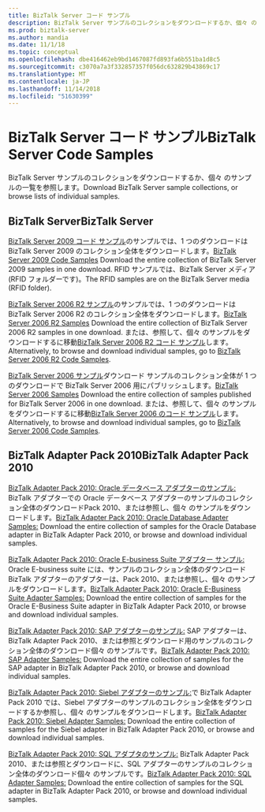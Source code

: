 ```yaml
---
title: BizTalk Server コード サンプル
description: BizTalk Server サンプルのコレクションをダウンロードするか、個々 のサンプルの一覧を参照します。
ms.prod: biztalk-server
ms.author: mandia
ms.date: 11/1/18
ms.topic: conceptual
ms.openlocfilehash: dbe416462eb9bd1467087fd893fa6b551ba1d8c5
ms.sourcegitcommit: c3070a7a3f332857357f056dc632829b43869c17
ms.translationtype: MT
ms.contentlocale: ja-JP
ms.lasthandoff: 11/14/2018
ms.locfileid: "51630399"
---
```

# <a name="biztalk-server-code-samples"></a><span data-ttu-id="f70bf-103">BizTalk Server コード サンプル</span><span class="sxs-lookup"><span data-stu-id="f70bf-103">BizTalk Server Code Samples</span></span>

<span data-ttu-id="f70bf-104">BizTalk Server サンプルのコレクションをダウンロードするか、個々 のサンプルの一覧を参照します。</span><span class="sxs-lookup"><span data-stu-id="f70bf-104">Download BizTalk Server sample collections, or browse lists of individual samples.</span></span>

## <a name="biztalk-server"></a><span data-ttu-id="f70bf-105">BizTalk Server</span><span class="sxs-lookup"><span data-stu-id="f70bf-105">BizTalk Server</span></span>

<span data-ttu-id="f70bf-106">[BizTalk Server 2009 コード サンプル](http://go.microsoft.com/fwlink/?LinkId=146129 "BizTalk Server 2009 サンプル")のサンプルでは、1 つのダウンロードは BizTalk Server 2009 のコレクション全体をダウンロードします。</span><span class="sxs-lookup"><span data-stu-id="f70bf-106">[BizTalk Server 2009 Code Samples](http://go.microsoft.com/fwlink/?LinkId=146129 "BizTalk Server 2009 Samples") Download the entire collection of BizTalk Server 2009 samples in one download.</span></span> <span data-ttu-id="f70bf-107">RFID サンプルでは、BizTalk Server メディア (RFID フォルダーです)。</span><span class="sxs-lookup"><span data-stu-id="f70bf-107">The RFID samples are on the BizTalk Server media (RFID folder).</span></span>

<span data-ttu-id="f70bf-108">[BizTalk Server 2006 R2 サンプル](http://go.microsoft.com/fwlink/?LinkId=99676 "BizTalk Server 2006 R2 サンプル")のサンプルでは、1 つのダウンロードは BizTalk Server 2006 R2 のコレクション全体をダウンロードします。</span><span class="sxs-lookup"><span data-stu-id="f70bf-108">[BizTalk Server 2006 R2 Samples](http://go.microsoft.com/fwlink/?LinkId=99676 "BizTalk Server 2006 R2 Samples") Download the entire collection of BizTalk Server 2006 R2 samples in one download.</span></span> <span data-ttu-id="f70bf-109">または、参照して、個々 のサンプルをダウンロードするに移動[BizTalk Server 2006 R2 コード サンプル](http://go.microsoft.com/fwlink/?LinkId=109862)します。</span><span class="sxs-lookup"><span data-stu-id="f70bf-109">Alternatively, to browse and download individual samples, go to [BizTalk Server 2006 R2 Code Samples](http://go.microsoft.com/fwlink/?LinkId=109862).</span></span>

<span data-ttu-id="f70bf-110">[BizTalk Server 2006 サンプル](http://go.microsoft.com/fwlink/?LinkId=109522 "BizTalk Server 2006 サンプル")ダウンロード サンプルのコレクション全体が 1 つのダウンロードで BizTalk Server 2006 用にパブリッシュします。</span><span class="sxs-lookup"><span data-stu-id="f70bf-110">[BizTalk Server 2006 Samples](http://go.microsoft.com/fwlink/?LinkId=109522 "BizTalk Server 2006 Samples") Download the entire collection of samples published for BizTalk Server 2006 in one download.</span></span> <span data-ttu-id="f70bf-111">または、参照して、個々 のサンプルをダウンロードするに移動[BizTalk Server 2006 のコード サンプル](http://go.microsoft.com/fwlink/?LinkId=109861)します。</span><span class="sxs-lookup"><span data-stu-id="f70bf-111">Alternatively, to browse and download individual samples, go to [BizTalk Server 2006 Code Samples](http://go.microsoft.com/fwlink/?LinkId=109861).</span></span>

## <a name="biztalk-adapter-pack-2010"></a><span data-ttu-id="f70bf-112">BizTalk Adapter Pack 2010</span><span class="sxs-lookup"><span data-stu-id="f70bf-112">BizTalk Adapter Pack 2010</span></span>

<span data-ttu-id="f70bf-113">[BizTalk Adapter Pack 2010: Oracle データベース アダプターのサンプル:](https://www.microsoft.com/downloads/details.aspx?FamilyID=6cb4e1cb-6d5e-4c3d-99ce-2eb3c2df61dc "BizTalk Adapter Pack 2010: Oracle データベース アダプターのサンプル:") BizTalk アダプターでの Oracle データベース アダプターのサンプルのコレクション全体のダウンロードPack 2010、または参照し、個々 のサンプルをダウンロードします。</span><span class="sxs-lookup"><span data-stu-id="f70bf-113">[BizTalk Adapter Pack 2010: Oracle Database Adapter Samples:](https://www.microsoft.com/downloads/details.aspx?FamilyID=6cb4e1cb-6d5e-4c3d-99ce-2eb3c2df61dc "BizTalk Adapter Pack 2010: Oracle Database Adapter Samples:") Download the entire collection of samples for the Oracle Database adapter in BizTalk Adapter Pack 2010, or browse and download individual samples.</span></span>

<span data-ttu-id="f70bf-114">[BizTalk Adapter Pack 2010: Oracle E-business Suite アダプター サンプル:](https://www.microsoft.com/downloads/details.aspx?FamilyID=1737f531-938f-4035-beff-4059ec37a8ac "BizTalk Adapter Pack 2010: Oracle E-business Suite アダプターのサンプル: ") Oracle E-business suite には、サンプルのコレクション全体のダウンロードBizTalk アダプターのアダプターは、Pack 2010、または参照し、個々 のサンプルをダウンロードします。</span><span class="sxs-lookup"><span data-stu-id="f70bf-114">[BizTalk Adapter Pack 2010: Oracle E-Business Suite Adapter Samples:](https://www.microsoft.com/downloads/details.aspx?FamilyID=1737f531-938f-4035-beff-4059ec37a8ac "BizTalk Adapter Pack 2010: Oracle E-Business Suite Adapter Samples: ") Download the entire collection of samples for the Oracle E-Business Suite adapter in BizTalk Adapter Pack 2010, or browse and download individual samples.</span></span>

<span data-ttu-id="f70bf-115">[BizTalk Adapter Pack 2010: SAP アダプターのサンプル:](https://www.microsoft.com/downloads/details.aspx?FamilyID=41acd511-0a62-4f72-b72d-0da8a872e3cb "BizTalk Adapter Pack 2010: SAP アダプターのサンプル:") SAP アダプターは、BizTalk Adapter Pack 2010、または参照とダウンロード用のサンプルのコレクション全体のダウンロード個々 のサンプルです。</span><span class="sxs-lookup"><span data-stu-id="f70bf-115">[BizTalk Adapter Pack 2010: SAP Adapter Samples:](https://www.microsoft.com/downloads/details.aspx?FamilyID=41acd511-0a62-4f72-b72d-0da8a872e3cb "BizTalk Adapter Pack 2010: SAP Adapter Samples:") Download the entire collection of samples for the SAP adapter in BizTalk Adapter Pack 2010, or browse and download individual samples.</span></span>

<span data-ttu-id="f70bf-116">[BizTalk Adapter Pack 2010: Siebel アダプターのサンプル:](https://www.microsoft.com/downloads/details.aspx?FamilyID=ee0838fe-6db6-417b-8e3d-409fa3392333 "BizTalk Adapter Pack 2010: Siebel アダプターのサンプル:")で BizTalk Adapter Pack 2010 では、Siebel アダプターのサンプルのコレクション全体をダウンロードするか参照し、個々 のサンプルをダウンロードします。</span><span class="sxs-lookup"><span data-stu-id="f70bf-116">[BizTalk Adapter Pack 2010: Siebel Adapter Samples:](https://www.microsoft.com/downloads/details.aspx?FamilyID=ee0838fe-6db6-417b-8e3d-409fa3392333 "BizTalk Adapter Pack 2010: Siebel Adapter Samples:") Download the entire collection of samples for the Siebel adapter in BizTalk Adapter Pack 2010, or browse and download individual samples.</span></span>

<span data-ttu-id="f70bf-117">[BizTalk Adapter Pack 2010: SQL アダプタのサンプル:](https://www.microsoft.com/downloads/details.aspx?FamilyID=4c05e206-b50e-4cbb-87c5-e291e87762a0 "BizTalk Adapter Pack 2010: SQL アダプタのサンプル:") BizTalk Adapter Pack 2010、または参照とダウンロードに、SQL アダプターのサンプルのコレクション全体のダウンロード個々 のサンプルです。</span><span class="sxs-lookup"><span data-stu-id="f70bf-117">[BizTalk Adapter Pack 2010: SQL Adapter Samples:](https://www.microsoft.com/downloads/details.aspx?FamilyID=4c05e206-b50e-4cbb-87c5-e291e87762a0 "BizTalk Adapter Pack 2010: SQL Adapter Samples:") Download the entire collection of samples for the SQL adapter in BizTalk Adapter Pack 2010, or browse and download individual samples.</span></span>
